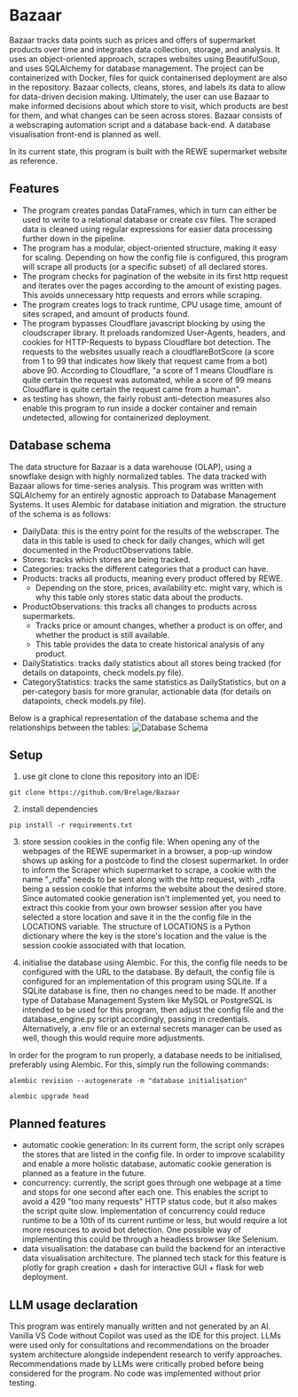 # Bazaar
Bazaar tracks data points such as prices and offers of supermarket products over time and integrates data collection, storage, and analysis. It uses an object-oriented approach, scrapes websites using BeautifulSoup, and uses SQLAlchemy for database management. The project can be containerized with Docker, files for quick containerised deployment are also in the repository. Bazaar collects, cleans, stores, and labels its data to allow for data-driven decision making. Ultimately, the user can use Bazaar to make informed decisions about which store to visit, which products are best for them, and what changes can be seen across stores.
Bazaar consists of a webscraping automation script and a database back-end. A database visualisation front-end is planned as well.

In its current state, this program is built with the REWE supermarket website as reference.


## Features
- The program creates pandas DataFrames, which in turn can either be used to write to a relational database or create csv files. The scraped data is cleaned using regular expressions for easier data processing further down in the pipeline.
- The program has a modular, object-oriented structure, making it easy for scaling. Depending on how the config file is configured, this program will scrape all products (or a specific subset) of all declared stores.
- The program checks for pagination of the website in its first http request and iterates over the pages according to the amount of existing pages. This avoids unnecessary http requests and errors while scraping.
- The program creates logs to track runtime, CPU usage time, amount of sites scraped, and amount of products found.
- The program bypasses Cloudflare javascript blocking by using the cloudscraper library. It preloads randomized User-Agents, headers, and cookies for HTTP-Requests to bypass Cloudflare bot detection. The requests to the websites usually reach a cloudflareBotScore (a score from 1 to 99 that indicates how likely that request came from a bot) above 90. According to Cloudflare, "a score of 1 means Cloudflare is quite certain the request was automated, while a score of 99 means Cloudflare is quite certain the request came from a human".
- as testing has shown, the fairly robust anti-detection measures also enable this program to run inside a docker container and remain undetected, allowing for containerized deployment.


## Database schema
The data structure for Bazaar is a data warehouse (OLAP), using a snowflake design with highly normalized tables. The data tracked with Bazaar allows for time-series analysis.
This program was written with SQLAlchemy for an entirely agnostic approach to Database Management Systems. It uses Alembic for database initiation and migration.
the structure of the schema is as follows:
- DailyData: this is the entry point for the results of the webscraper. The data in this table is used to check for daily changes, which will get documented in the ProductObservations table. 
- Stores: tracks which stores are being tracked.
- Categories: tracks the different categories that a product can have.
- Products: tracks all products, meaning every product offered by REWE. 
    - Depending on the store, prices, availability etc. might vary, which is why this table only stores static data about the products.
- ProductObservations: this tracks all changes to products across supermarkets.
    - Tracks price or amount changes, whether a product is on offer, and whether the product is still available.
    - This table provides the data to create historical analysis of any product.
- DailyStatistics: tracks daily statistics about all stores being tracked (for details on datapoints, check models.py file). 
- CategoryStatistics: tracks the same statistics as DailyStatistics, but on a per-category basis for more granular, actionable data (for details on datapoints, check models.py file).

Below is a graphical representation of the database schema and the relationships between the tables:
![Database Schema](https://i.imgur.com/k7Ou5en.png)


## Setup
1. use git clone to clone this repository into an IDE:

```
git clone https://github.com/Brelage/Bazaar
```

2. install dependencies

```
pip install -r requirements.txt
```

3. store session cookies in the config file: 
When opening any of the webpages of the REWE supermarket in a browser, a pop-up window shows up asking for a postcode to find the closest supermarket. In order to inform the Scraper which supermarket to scrape, a cookie with the name "_rdfa" needs to be sent along with the http request, with _rdfa being a session cookie that informs the website about the desired store. 
Since automated cookie generation isn't implemented yet, you need to extract this cookie from your own browser session after you have selected a store location and save it in the the config file in the LOCATIONS variable. The structure of LOCATIONS is a Python dictionary where the key is the store's location and the value is the session cookie associated with that location. 

1. initialise the database using Alembic.
For this, the config file needs to be configured with the URL to the database. 
By default, the config file is configured for an implementation of this program using SQLite. If a SQLite database is fine, then no changes need to be made. If another type of Database Management System like MySQL or PostgreSQL is intended to be used for this program, then adjust the config file and the database_engine.py script accordingly, passing in credentials. Alternatively, a .env file or an external secrets manager can be used as well, though this would require more adjustments.

In order for the program to run properly, a database needs to be initialised, preferably using Alembic. For this, simply run the following commands:
```
alembic revision --autogenerate -m "database initialisation"
```
```
alembic upgrade head
```


## Planned features 
- automatic cookie generation: In its current form, the script only scrapes the stores that are listed in the config file. In order to improve scalability and enable a more holistic database, automatic cookie generation is planned as a feature in the future.
- concurrency: currently, the script goes through one webpage at a time and stops for one second after each one. This enables the script to avoid a 429 "too many requests" HTTP status code, but it also makes the script quite slow. Implementation of concurrency could reduce runtime to be a 10th of its current runtime or less, but would require a lot more resources to avoid bot detection. One possible way of implementing this could be through a headless browser like Selenium. 
- data visualisation: the database can build the backend for an interactive data visualisation architecture. The planned tech stack for this feature is plotly for graph creation + dash for interactive GUI + flask for web deployment.


## LLM usage declaration
This program was entirely manually written and not generated by an AI. Vanilla VS Code without Copilot was used as the IDE for this project. LLMs were used only for consultations and recommendations on the broader system architecture alongside independent research to verify approaches. Recommendations made by LLMs were critically probed before being considered for the program. No code was implemented without prior testing. 